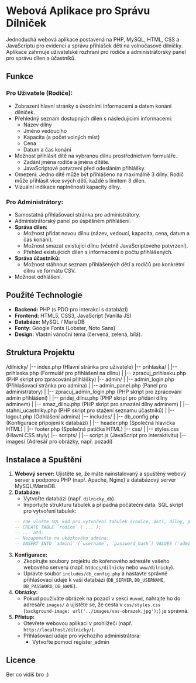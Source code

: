 # Webová Aplikace pro Správu Dílniček

Jednoduchá webová aplikace postavená na PHP, MySQL, HTML, CSS a JavaScriptu pro evidenci a správu přihlášek dětí na volnočasové dílničky. Aplikace zahrnuje uživatelské rozhraní pro rodiče a administrátorský panel pro správu dílen a účastníků.

## Funkce

### Pro Uživatele (Rodiče):

*   Zobrazení hlavní stránky s úvodními informacemi a datem konání dílniček.
*   Přehledný seznam dostupných dílen s následujícími informacemi:
    *   Název dílny
    *   Jméno vedoucího
    *   Kapacita (a počet volných míst)
    *   Cena
    *   Datum a čas konání
*   Možnost přihlásit dítě na vybranou dílnu prostřednictvím formuláře.
    *   Zadání jména rodiče a jména dítěte.
    *   JavaScriptové potvrzení před odesláním přihlášky.
*   Omezení: Jedno dítě může být přihlášeno na maximálně 3 dílny. Rodič může přihlásit více svých dětí, každé s limitem 3 dílen.
*   Vizuální indikace naplněnosti kapacity dílny.

### Pro Administrátory:

*   Samostatná přihlašovací stránka pro administrátory.
*   Administrátorský panel po úspěšném přihlášení.
*   **Správa dílen:**
    *   Možnost přidat novou dílnu (název, vedoucí, kapacita, cena, datum a čas konání).
    *   Možnost smazat existující dílnu (včetně JavaScriptového potvrzení).
    *   Přehled existujících dílen s informacemi o počtu přihlášených.
*   **Správa účastníků:**
    *   Možnost stáhnout seznam přihlášených dětí a rodičů pro konkrétní dílnu ve formátu CSV.
*   Možnost odhlášení.

## Použité Technologie

*   **Backend:** PHP (s PDO pro interakci s databází)
*   **Frontend:** HTML5, CSS3, JavaScript (Vanilla JS)
*   **Databáze:** MySQL / MariaDB
*   **Fonty:** Google Fonts (Lobster, Noto Sans)
*   **Design:** Vlastní vánoční téma (červená, zelená, bílá).

## Struktura Projektu

/dilnicky/
|-- index.php (Hlavní stránka pro uživatele)
|-- prihlaska/
| |-- prihlaska.php (Formulář pro přihlášení na dílnu)
| |-- zpracuj_prihlasku.php (PHP skript pro zpracování přihlášky)
|-- admin/
| |-- admin_login.php (Přihlašovací stránka pro admina)
| |-- admin_panel.php (Panel pro administrátory)
| |-- zpracuj_admin_login.php (PHP skript pro zpracování admin přihlášení)
| |-- pridej_dilnu.php (PHP skript pro přidání dílny adminem)
| |-- smaz_dilnu.php (PHP skript pro smazání dílny adminem)
| |-- stahni_ucastniky.php (PHP skript pro stažení seznamu účastníků)
| |-- logout.php (Odhlášení admina)
|-- includes/
| |-- db_config.php (Konfigurace připojení k databázi)
| |-- header.php (Společná hlavička HTML)
| |-- footer.php (Společná patička HTML)
|-- css/
| |-- styles.css (Hlavní CSS styly)
|-- scripts/
| |-- script.js (JavaScript pro interaktivitu)
|-- images/ (Adresář pro obrázky, např. pozadí)


## Instalace a Spuštění

1.  **Webový server:** Ujistěte se, že máte nainstalovaný a spuštěný webový server s podporou PHP (např. Apache, Nginx) a databázový server MySQL/MariaDB.
2.  **Databáze:**
    *   Vytvořte databázi (např. `dilnicky_db`).
    *   Importujte strukturu tabulek a případná počáteční data. SQL skript pro vytvoření tabulek:
      ```sql
      -- Zde vložte SQL kód pro vytvoření tabulek (rodice, deti, dilny, prihlasky, admini)
      -- CREATE TABLE `rodice` ( ... );
      -- ... atd.
      -- Nezapomeňte na ukázkového admina:
      -- INSERT INTO `admini` (`username`, `password_hash`) VALUES ('admin', '$2y$10$...hash_pro_heslo_admin123...');
      ```
3.  **Konfigurace:**
    *   Zkopírujte soubory projektu do kořenového adresáře vašeho webového serveru (např. `htdocs/dilnicky` nebo `www/dilnicky`).
    *   Upravte soubor `includes/db_config.php` a nastavte správné přihlašovací údaje k vaší databázi (`DB_SERVER`, `DB_USERNAME`, `DB_PASSWORD`, `DB_NAME`).
4.  **Obrázky:**
    *   Pokud používáte obrázek na pozadí v sekci `#uvod`, nahrajte ho do adresáře `images/` a ujistěte se, že cesta v `css/styles.css` (`background-image: url('../images/vas-obrazek.jpg');`) je správná.
5.  **Přístup:**
    *   Otevřete webovou aplikaci v prohlížeči (např. `http://localhost/dilnicky/`).
    *   Přihlašovací údaje pro výchozího administrátora:
        *   Vytvořte pomocí register_admin

## Licence

Ber co vidiš bro :)
